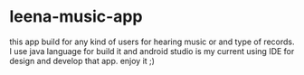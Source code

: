 # leena-music-app

this app build for any kind of users for hearing music or and type of records. I use java language for build it and android studio is my current using IDE for design and develop that app. enjoy it ;)
 
